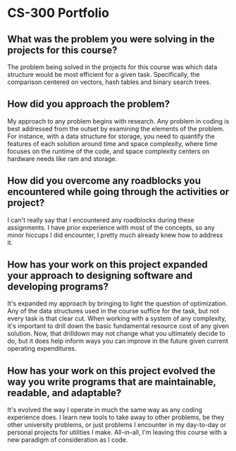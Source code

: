 # CS-300 Portfolio

## What was the problem you were solving in the projects for this course?
The problem being solved in the projects for this course was which data structure would be most efficient for a given task. Specifically, the comparison centered on vectors, hash tables and binary search trees. 

## How did you approach the problem?
My approach to any problem begins with research. Any problem in coding is best addressed from the outset by examining the elements of the problem. For instance, with a data structure for storage, you need to quantify the features of each solution around time and space complexity, where time focuses on the runtime of the code, and space complexity centers on hardware needs like ram and storage.

## How did you overcome any roadblocks you encountered while going through the activities or project?
I can't really say that I encountered any roadblocks during these assignments. I have prior experience with most of the concepts, so any minor hiccups I did encounter, I pretty much already knew how to address it.

## How has your work on this project expanded your approach to designing software and developing programs?
It's expanded my approach by bringing to light the question of optimization. Any of the data structures used in the course suffice for the task, but not every task is that clear cut. When working with a system of any complexity, it's important to drill down the basic fundamental resource cost of any given solution. Now, that drilldown may not change what you ultimately decide to do, but it does help inform ways you can improve in the future given current operating expenditures.

## How has your work on this project evolved the way you write programs that are maintainable, readable, and adaptable?
It's evolved the way I operate in much the same way as any coding experience does. I learn new tools to take away to other problems, be they other university problems, or just problems I encounter in my day-to-day or personal projects for utilities I make. All-in-all, I'm leaving this course with a new paradigm of consideration as I code.
